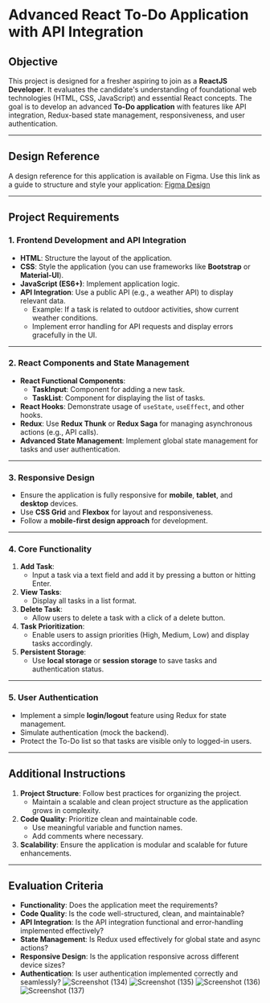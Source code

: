# Advanced React To-Do Application with API Integration

## Objective
This project is designed for a fresher aspiring to join as a **ReactJS Developer**. It evaluates the candidate's understanding of foundational web technologies (HTML, CSS, JavaScript) and essential React concepts. The goal is to develop an advanced **To-Do application** with features like API integration, Redux-based state management, responsiveness, and user authentication.

---

## Design Reference
A design reference for this application is available on Figma. Use this link as a guide to structure and style your application:
[Figma Design](https://www.figma.com/design/DAQXWhcqjf4idJCClGNQqt/Front-End-Developer?node-id=0-1&t=suUJGaYF7bBUdXJz-0)

---

## Project Requirements

### 1. **Frontend Development and API Integration**
- **HTML**: Structure the layout of the application.
- **CSS**: Style the application (you can use frameworks like **Bootstrap** or **Material-UI**).
- **JavaScript (ES6+)**: Implement application logic.
- **API Integration**: Use a public API (e.g., a weather API) to display relevant data.
  - Example: If a task is related to outdoor activities, show current weather conditions.
  - Implement error handling for API requests and display errors gracefully in the UI.

---

### 2. **React Components and State Management**
- **React Functional Components**:
  - **TaskInput**: Component for adding a new task.
  - **TaskList**: Component for displaying the list of tasks.
- **React Hooks**: Demonstrate usage of `useState`, `useEffect`, and other hooks.
- **Redux**: Use **Redux Thunk** or **Redux Saga** for managing asynchronous actions (e.g., API calls).
- **Advanced State Management**: Implement global state management for tasks and user authentication.

---

### 3. **Responsive Design**
- Ensure the application is fully responsive for **mobile**, **tablet**, and **desktop** devices.
- Use **CSS Grid** and **Flexbox** for layout and responsiveness.
- Follow a **mobile-first design approach** for development.

---

### 4. **Core Functionality**
1. **Add Task**: 
   - Input a task via a text field and add it by pressing a button or hitting Enter.
2. **View Tasks**:
   - Display all tasks in a list format.
3. **Delete Task**:
   - Allow users to delete a task with a click of a delete button.
4. **Task Prioritization**:
   - Enable users to assign priorities (High, Medium, Low) and display tasks accordingly.
5. **Persistent Storage**:
   - Use **local storage** or **session storage** to save tasks and authentication status.

---

### 5. **User Authentication**
- Implement a simple **login/logout** feature using Redux for state management.
- Simulate authentication (mock the backend).
- Protect the To-Do list so that tasks are visible only to logged-in users.

---

## Additional Instructions
1. **Project Structure**: Follow best practices for organizing the project.
   - Maintain a scalable and clean project structure as the application grows in complexity.
2. **Code Quality**: Prioritize clean and maintainable code.
   - Use meaningful variable and function names.
   - Add comments where necessary.
3. **Scalability**: Ensure the application is modular and scalable for future enhancements.

---

## Evaluation Criteria
- **Functionality**: Does the application meet the requirements?
- **Code Quality**: Is the code well-structured, clean, and maintainable?
- **API Integration**: Is the API integration functional and error-handling implemented effectively?
- **State Management**: Is Redux used effectively for global state and async actions?
- **Responsive Design**: Is the application responsive across different device sizes?
- **Authentication**: Is user authentication implemented correctly and seamlessly?
![Screenshot (134)](https://github.com/user-attachments/assets/fcdd3b9e-3522-47fb-8e51-3a65a882a4a6)
![Screenshot (135)](https://github.com/user-attachments/assets/aca158e4-17a2-46b0-b75d-0da70da538d4)
![Screenshot (136)](https://github.com/user-attachments/assets/4337db58-f3e9-4801-96c0-bb5b3553c492)
![Screenshot (137)](https://github.com/user-attachments/assets/dbc3345f-7b75-4828-9479-b88c13130142)


